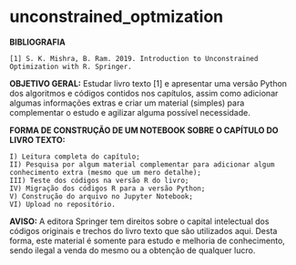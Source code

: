 # unconstrained_optmization

**BIBLIOGRAFIA**
    
    [1] S. K. Mishra, B. Ram. 2019. Introduction to Unconstrained Optimization with R. Springer. 


**OBJETIVO GERAL:** Estudar livro texto [1] e apresentar uma versão Python dos algoritmos e códigos contidos nos capítulos, assim como adicionar algumas informações extras e criar um material (simples) para complementar o estudo e agilizar alguma possível necessidade.


**FORMA DE CONSTRUÇÃO DE UM NOTEBOOK SOBRE O CAPÍTULO DO LIVRO TEXTO:**

    I) Leitura completa do capítulo;  
    II) Pesquisa por algum material complementar para adicionar algum conhecimento extra (mesmo que um mero detalhe);
    III) Teste dos códigos na versão R do livro;
    IV) Migração dos códigos R para a versão Python;
    V) Construção do arquivo no Jupyter Notebook;
    VI) Upload no repositório.


**AVISO:** A editora Springer tem direitos sobre o capital intelectual dos códigos originais e trechos do livro texto que são utilizados aqui. Desta forma, este material é somente para estudo e melhoria de conhecimento, sendo ilegal a venda do mesmo ou a obtenção de qualquer lucro.
